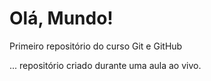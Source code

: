 # Olá, Mundo!
 Primeiro repositório do curso Git e GitHub

 ... repositório criado durante uma aula ao vivo.
